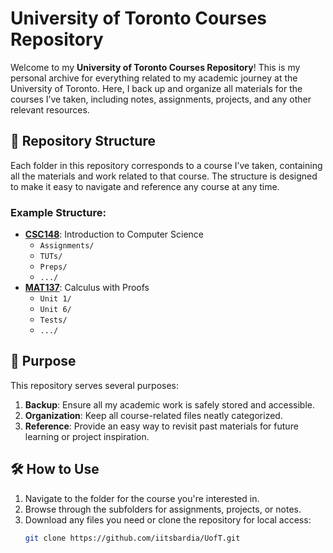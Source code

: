 # University of Toronto Courses Repository

Welcome to my **University of Toronto Courses Repository**! This is my personal archive for everything related to my academic journey at the University of Toronto. Here, I back up and organize all materials for the courses I’ve taken, including notes, assignments, projects, and any other relevant resources.

## 📂 Repository Structure

Each folder in this repository corresponds to a course I’ve taken, containing all the materials and work related to that course. The structure is designed to make it easy to navigate and reference any course at any time.

### Example Structure:
- **[CSC148](./CSC148/)**: Introduction to Computer Science
  - `Assignments/`
  - `TUTs/`
  - `Preps/`
  - `.../`
- **[MAT137](./MAT137/)**: Calculus with Proofs
  - `Unit 1/`
  - `Unit 6/`
  - `Tests/`
  - `.../`

## 🧭 Purpose

This repository serves several purposes:
1. **Backup**: Ensure all my academic work is safely stored and accessible.
2. **Organization**: Keep all course-related files neatly categorized.
3. **Reference**: Provide an easy way to revisit past materials for future learning or project inspiration.

## 🛠️ How to Use

1. Navigate to the folder for the course you're interested in.
2. Browse through the subfolders for assignments, projects, or notes.
3. Download any files you need or clone the repository for local access:
   ```bash
   git clone https://github.com/iitsbardia/UofT.git
